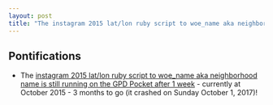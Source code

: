 ```yaml
---
layout: post
title: "The instagram 2015 lat/lon ruby script to woe_name aka neighborhood name is still running after 1 week - currently at october 2015 - 3 months to go!"
---
```


## Pontifications

* The [instagram 2015 lat/lon ruby script to woe_name aka neighborhood name is still running on the GPD Pocket after 1 week](http://rolandtanglao.com/2017/09/27/p1-woename-aka-neighbourhood-name-still-working-after-72-hours.jpg/) - currently at October 2015 - 3 months to go (it crashed on Sunday October 1, 2017)!